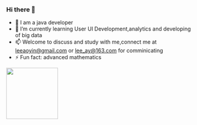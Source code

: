 ### Hi there 👋
- 👯 I am a java developer
- 🔭 I’m currently learning User UI Development,analytics and developing of big data
- 📫 Welcome to discuss and study with me,connect me at leeaoyin@gmail.com or lee_ay@163.com for comminicating
- ⚡ Fun fact: advanced mathematics
<img align="" height="137px" src="https://github-readme-stats.vercel.app/api/top-langs/?username=liyupi&hide_title=true&hide_border=true&layout=compact&bg_color=0,73FA79,73FDFF,D783FF&theme=graywhite&locale=cn" />

